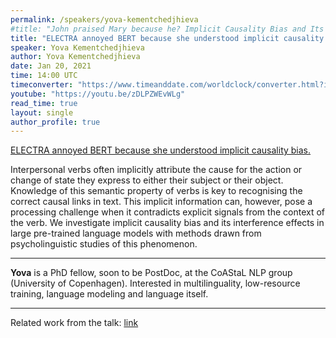 ```yaml
---
permalink: /speakers/yova-kementchedjhieva
#title: "John praised Mary because he? Implicit Causality Bias and Its Interaction with Explicit Cues in LMs"
title: "ELECTRA annoyed BERT because she understood implicit causality bias"
speaker: Yova Kementchedjhieva
author: Yova Kementchedjhieva
date: Jan 20, 2021
time: 14:00 UTC
timeconverter: "https://www.timeanddate.com/worldclock/converter.html?iso=20210120T140000&p1=1440&p2=224&p3=179&p4=136&p5=676&p6=33&p7=152"
youtube: "https://youtu.be/zDLPZWEvWLg"
read_time: true
layout: single
author_profile: true
---
```


<a href="https://lolmythesis.com/" class="one-line">ELECTRA annoyed BERT because she understood implicit causality bias.</a>

Interpersonal verbs often implicitly attribute the cause for the action or change of state they express to either their subject or their object. Knowledge of this semantic property of verbs is key to recognising the correct causal links in text. This implicit information can, however, pose a processing challenge when it contradicts explicit signals from the context of the verb. We investigate implicit causality bias and its interference effects in large pre-trained language models with methods drawn from psycholinguistic studies of this phenomenon.

<hr>

**Yova** is a PhD fellow, soon to be PostDoc, at the CoAStaL NLP group (University of Copenhagen). Interested in multilinguality, low-resource training, language modeling and language itself. 

<hr>

Related work from the talk: [link](/assets/txt/yova-related-work.txt)
